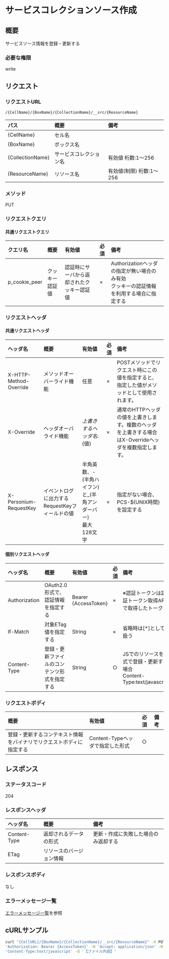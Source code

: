 # サービスコレクションソース作成
## 概要
サービスソース情報を登録・更新する
### 必要な権限
write

## リクエスト
### リクエストURL
```
/{CellName}/{BoxName}/{CollectionName}/__src/{ResourceName}
```
|パス|概要|備考|
|:--|:--|:--|
|{CellName}|セル名||
|{BoxName}|ボックス名||
|{CollectionName}|サービスコレクション名|有効値 桁数:1&#65374;256|
|{ResourceName}|リソース名|有効値(制限) 桁数:1&#65374;256|
### メソッド
PUT
### リクエストクエリ
#### 共通リクエストクエリ
|クエリ名|概要|有効値|必須|備考|
|:--|:--|:--|:--|:--|
|p_cookie_peer|クッキー認証値|認証時にサーバから返却されたクッキー認証値|×|Authorizationヘッダの指定が無い場合のみ有効<br>クッキーの認証情報を利用する場合に指定する|
### リクエストヘッダ
#### 共通リクエストヘッダ
|ヘッダ名|概要|有効値|必須|備考|
|:--|:--|:--|:--|:--|
|X-HTTP-Method-Override|メソッドオーバーライド機能|任意|×|POSTメソッドでリクエスト時にこの値を指定すると、指定した値がメソッドとして使用されます。|
|X-Override|ヘッダオーバライド機能|${上書きするヘッダ名}:${値}|×|通常のHTTPヘッダの値を上書きします。複数のヘッダを上書きする場合はX-Overrideヘッダを複数指定します。|
|X-Personium-RequestKey|イベントログに出力するRequestKeyフィールドの値|半角英数、-(半角ハイフン)と_(半角アンダーバー)<br>最大128文字|×|指定がない場合、PCS-${UNIX時間}を設定する|
#### 個別リクエストヘッダ
|ヘッダ名|概要|有効値|必須|備考|
|:--|:--|:--|:--|:--|
|Authorization|OAuth2.0形式で、認証情報を指定する|Bearer {AccessToken}|×|※認証トークンは認証トークン取得APIで取得したトークン|
|If-Match|対象ETag値を指定する|String|×|省略時は[*]として扱う|
|Content-Type|登録・更新ファイルのコンテンツ形式を指定する|String|○|JSでのリソースを形式で登録・更新する場合<br>Content-Type:text/javascript|
### リクエストボディ
|概要|有効値|必須|備考|
|:--|:--|:--|:--|
|登録・更新するコンテキスト情報をバイナリでリクエストボディに指定する|Content-Typeヘッダで指定した形式|○||


## レスポンス
### ステータスコード
204
### レスポンスヘッダ
|ヘッダ名|概要|備考|
|:--|:--|:--|
|Content-Type|返却されるデータの形式|更新・作成に失敗した場合のみ返却する|
|ETag|リソースのバージョン情報||
### レスポンスボディ
なし
### エラーメッセージ一覧
[エラーメッセージ一覧](004_Error_Messages.md)を参照


## cURLサンプル

```sh
curl "{CellURL}/{BoxName}/{CollectionName}/__src/{ResourceName}" -X PUT -i  -H \
'Authorization: Bearer {AccessToken}' -H 'Accept: application/json' -H \
'Content-Type:text/javascript' -d '【ファイル内容】'
```

